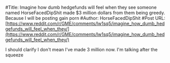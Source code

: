 #Title: Imagine how dumb hedgefunds will feel when they see someone named HorseFacedDipShit made $3 million dollars from them being greedy. Because I will be posting gain porn
#Author: HorseFacedDipShit
#Post URL: [https://www.reddit.com/r/GME/comments/lw1sq5/imagine_how_dumb_hedgefunds_will_feel_when_they/](https://www.reddit.com/r/GME/comments/lw1sq5/imagine_how_dumb_hedgefunds_will_feel_when_they/)


I should clarify I don't mean I've made 3 million now. I'm talking after the squeeze